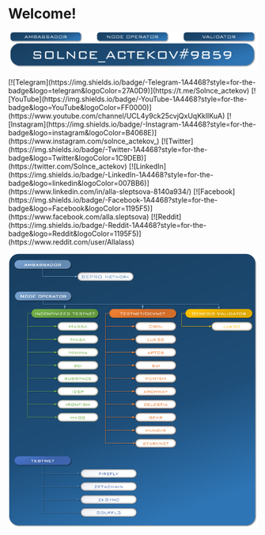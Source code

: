# Welcome!
[![logo](https://github.com/lalatrade/lalatrade/blob/main/png/logo%231.png)](https://twitter.com/Solnce_actekov)

<div style="display: flex; position: relative; text-content: center;">
[![Telegram](https://img.shields.io/badge/-Telegram-1A4468?style=for-the-badge&logo=telegram&logoColor=27A0D9)](https://t.me/Solnce_actekov)
[![YouTube](https://img.shields.io/badge/-YouTube-1A4468?style=for-the-badge&logo=YouTube&logoColor=FF0000)](https://www.youtube.com/channel/UCL4y9ck25cvjQxUqKklIKuA)
[![Instagram](https://img.shields.io/badge/-Instagram-1A4468?style=for-the-badge&logo=instagram&logoColor=B4068E)](https://www.instagram.com/solnce_actekov_)
[![Twitter](https://img.shields.io/badge/-Twitter-1A4468?style=for-the-badge&logo=Twitter&logoColor=1C9DEB)](https://twitter.com/Solnce_actekov)
[![LinkedIn](https://img.shields.io/badge/-LinkedIn-1A4468?style=for-the-badge&logo=linkedin&logoColor=007BB6)](https://www.linkedin.com/in/alla-sleptsova-8140a934/)
[![Facebook](https://img.shields.io/badge/-Facebook-1A4468?style=for-the-badge&logo=Facebook&logoColor=1195F5)](https://www.facebook.com/alla.sleptsova)
[![Reddit](https://img.shields.io/badge/-Reddit-1A4468?style=for-the-badge&logo=Reddit&logoColor=1195F5)](https://www.reddit.com/user/Allalass)

</div>

![Ambassador+Nodes](https://github.com/lalatrade/lalatrade/blob/main/png/Amba%2Bnodes%233.png)
